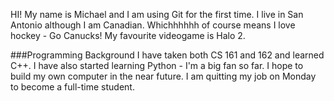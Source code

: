 HI! My name is Michael and I am using Git for the first time.
I live in San Antonio although I am Canadian. 
Whichhhhhh of course means I love hockey - Go Canucks!
My favourite videogame is Halo 2.

###Programming Background
I have taken both CS 161 and 162 and learned C++.
I have also started learning Python - I'm a big fan so far.
I hope to build my own computer in the near future.
I am quitting my job on Monday to become a full-time student.